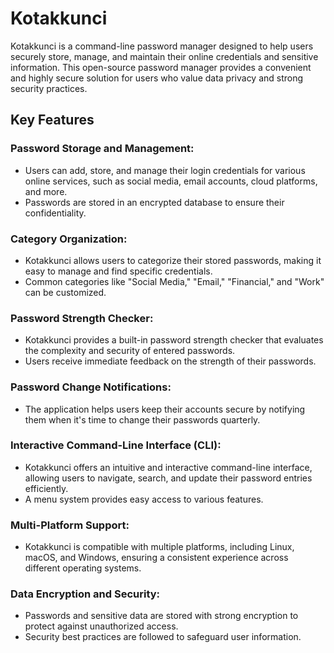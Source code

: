 # Kotakkunci
Kotakkunci is a command-line password manager designed to help users securely store, manage, and maintain their online credentials and sensitive information. This open-source password manager provides a convenient and highly secure solution for users who value data privacy and strong security practices.

## Key Features
### Password Storage and Management:
- Users can add, store, and manage their login credentials for various online services, such as social media, email accounts, cloud platforms, and more.
- Passwords are stored in an encrypted database to ensure their confidentiality.

### Category Organization:
- Kotakkunci allows users to categorize their stored passwords, making it easy to manage and find specific credentials.
- Common categories like "Social Media," "Email," "Financial," and "Work" can be customized.

### Password Strength Checker:
- Kotakkunci provides a built-in password strength checker that evaluates the complexity and security of entered passwords.
- Users receive immediate feedback on the strength of their passwords.

### Password Change Notifications:
- The application helps users keep their accounts secure by notifying them when it's time to change their passwords quarterly.

### Interactive Command-Line Interface (CLI):
- Kotakkunci offers an intuitive and interactive command-line interface, allowing users to navigate, search, and update their password entries efficiently.
- A menu system provides easy access to various features.

### Multi-Platform Support:
- Kotakkunci is compatible with multiple platforms, including Linux, macOS, and Windows, ensuring a consistent experience across different operating systems.

### Data Encryption and Security:
- Passwords and sensitive data are stored with strong encryption to protect against unauthorized access.
- Security best practices are followed to safeguard user information.
